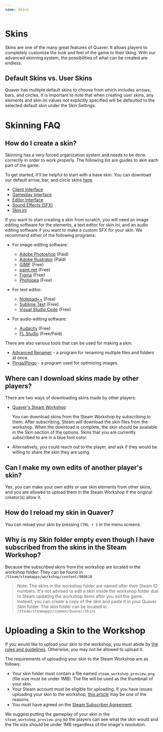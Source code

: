```yaml
---
name: Skins
---
```


# Skins

Skins are one of the many great features of Quaver. It allows players to completely customize the look and feel of the game to their liking. With our advanced skinning system, the possibilities of what can be created are endless.

## Default Skins vs. User Skins

Quaver has multiple default skins to choose from which includes arrows, bars, and circles. It is important to note that when creating user skins, any elements and skin.ini values not explicitly specified will be defaulted to the selected default skin under the Skin Settings.

# Skinning FAQ

## How do I create a skin?

Skinning has a very forced organization system and needs to be done correctly in order to work properly. The following list are guides to skin each part of the game.

To get started, it'll be helpful to start with a base skin. You can download our default arrow, bar, and circle skins [here](https://steamcommunity.com/id/janko5/myworkshopfiles/?appid=980610).

* [Client Interface](/docs/Skins/clientinterface)
* [Gameplay Interface](/docs/Skins/gameplayinterface)
* [Editor Interface](/docs/Skins/editorinterface)
* [Sound Effects (SFX)](/docs/Skins/SFX)
* [Skin.ini](/docs/Skins/Skin.ini)

If you want to start creating a skin from scratch, you will need an image editing software for the elements, a text editor for skin.ini, and an audio editing software if you want to make a custom SFX for your skin. We recommend either of the following programs:

- For image-editing software:

   - [Adobe Photoshop](https://www.adobe.com/products/photoshop.html?promoid=PC1PQQ5T&mv=other) (Paid)
   - [Adobe Illustrator](https://www.adobe.com/sea/products/illustrator.html) (Paid)
   - [GIMP](https://www.gimp.org) (Free)
   - [paint.net](https://www.getpaint.net/index.html) (Free)
   - [Figma](https://www.figma.com/login) (Free)
   - [Photopea](https://www.photopea.com) (Free)

- For text editor:

    - [Notepad++](https://notepad-plus-plus.org) (Free)
    - [Sublime Text](https://www.sublimetext.com) (Free)
    - [Visual Studio Code](https://code.visualstudio.com) (Free)

- For audio-editing software:

    - [Audacity](https://www.audacityteam.org) (Free)
    - [FL Studio](https://www.image-line.com) (Free/Paid)

There are also various tools that can be used for making a skin:

  - [Advanced Renamer](https://www.advancedrenamer.com) - a program for renaming multiple files and folders at once.
  - [Pinga/Pingo](https://css-ig.net/pingo) - a program used for optimizing images.


## Where can I download skins made by other players?

There are two ways of downloading skins made by other players:

* [Quaver's Steam Workshop](https://steamcommunity.com/app/980610/workshop/)
  
  You can download skins from the Steam Workshop by subscribing to them. After subscribing, Steam will download the skin files from the workshop. When the download is complete, the skin should be available in the Skin section of the options. Skins that you are currently subscribed to are in a blue font color.

* Alternatively, you could reach out to the player, and ask if they would be willing to share the skin they are using.


## Can I make my own edits of another player's skin?
Yes, you can make your own edits or use skin elements from other skins, and you are allowed to upload them in the Steam Workshop if the original creator(s) allow it.


## How do I reload my skin in Quaver?
You can reload your skin by pressing `CTRL + S` in the menu screens.

## Why is my Skin folder empty even though I have subscribed from the skins in the Steam Workshop?
Because the subscribed skins from the workshop are located in the workshop folder. They can be found in `/Steam/steamapps/workshop/content/980610`

> Note: The skins in the workshop folder are named after their Steam ID numbers. It's not advised to edit a skin inside the workshop folder due to Steam updating the workshop items after you exit the game. Instead, you can create a copy of the skin and paste it in your Quaver Skin folder. The skin folder can be located in `/Steam/steamapps/common/Quaver/Skins`

# Uploading a Skin to the Workshop

If you would like to upload your skin to the workshop, you must abide by [the rules and guidelines](https://support.steampowered.com/kb_article.php?ref=4045-USHJ-3810). Otherwise, you may not be allowed to upload it.

The requirements of uploading your skin to the Steam Workshop are as follows:

- Your skin folder must contain a file named `steam_workshop_preview.png` (file size must be under 1MB). The file will be used as the thumbnail of your skin.
- Your Steam account must be eligible for uploading. If you have issues uploading your skin to the workshop, [this article](https://support.steampowered.com/kb_article.php?ref=3330-iagk-7663) may be one of the reasons.
- You must have agreed on the [Steam Subscriber Agreement](https://store.steampowered.com/subscriber_agreement/).

We suggest putting the gameplay of your skin in the `steam_workshop_preview.png` so the players can see what the skin would and the file size should be under 1MB regardless of the image's resolution.